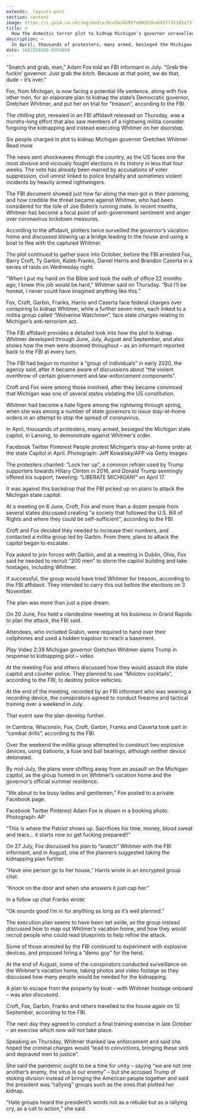 ```yaml
--- 
extends: _layouts.post 
section: content 
image: https://i.guim.co.uk/img/media/0ca9626b92fe003d3be6937735185a73f7b68822/0_0_1824_1094/master/1824.jpg?width=1200&height=630&quality=85&auto=format&fit=crop&overlay-align=bottom%2Cleft&overlay-width=100p&overlay-base64=L2ltZy9zdGF0aWMvb3ZlcmxheXMvdGctZGVmYXVsdC5wbmc&enable=upscale&s=79778b68c0da6f55b10b4240a03d1d62 
title: > 
  How the domestic terror plot to kidnap Michigan's governor unravelled 
description: > 
  In April, thousands of protesters, many armed, besieged the Michigan state capitol, in Lansing, to demonstrate against Whitmer’s order.It was against this backdrop that the FBI picked up on plans to attack the Michigan state capitol.In Cambria, Wisconsin, Fox, Croft, Garbin, Franks and Caserta took part in “combat drills”, according to the FBI.!”On 27 July, Fox discussed his plan to “snatch” Whitmer with the FBI informant, and in August, one of the planners suggested taking the kidnapping plan further.Croft, Fox, Garbin, Franks and others travelled to the house again on 12 September, according to the FBI. 
date: 1602258160.0355856 
--- 
```

“Snatch and grab, man,” Adam Fox told an FBI informant in July. “Grab the fuckin’ governor. Just grab the bitch. Because at that point, we do that, dude – it’s over.”

Fox, from Michigan, is now facing a potential life sentence, along with five other men, for an elaborate plan to kidnap the state’s Democratic governor, Gretchen Whitmer, and put her on trial for “treason”, according to the FBI.

The chilling plot, revealed in an FBI affidavit released on Thursday, was a months-long effort that also saw members of a rightwing militia consider forgoing the kidnapping and instead executing Whitmer on her doorstep.

Six people charged in plot to kidnap Michigan governor Gretchen Whitmer Read more

The news sent shockwaves through the country, as the US faces one the most divisive and viciously fought elections in its history in less that four weeks. The vote has already been marred by accusations of voter suppression, civil unrest linked to police brutality and sometimes violent incidents by heavily armed rightwingers.

The FBI document showed just how far along the men got in their planning, and how credible the threat became against Whitmer, who had been considered for the role of Joe Biden’s running mate. In recent months, Whitmer has become a focal point of anti-government sentiment and anger over coronavirus lockdown measures.

According to the affidavit, plotters twice surveilled the governor’s vacation home and discussed blowing up a bridge leading to the house and using a boat to flee with the captured Whitmer.

The plot continued to gather pace into October, before the FBI arrested Fox, Barry Croft, Ty Garbin, Kaleb Franks, Daniel Harris and Brandon Caserta in a series of raids on Wednesday night.

“When I put my hand on the Bible and took the oath of office 22 months ago, I knew this job would be hard,” Whitmer said on Thursday. “But I’ll be honest, I never could have imagined anything like this.”

Fox, Croft, Garbin, Franks, Harris and Caserta face federal charges over conspiring to kidnap Whitmer, while a further seven men, each linked to a militia group called “Wolverine Watchmen”, face state charges relating to Michigan’s anti-terrorism act.

The FBI affidavit provides a detailed look into how the plot to kidnap Whitmer developed through June, July, August and September, and also shows how the men were doomed throughout – as an informant reported back to the FBI at every turn.

The FBI had begun to monitor a “group of individuals” in early 2020, the agency said, after it became aware of discussions about “the violent overthrow of certain government and law-enforcement components”.

Croft and Fox were among those involved, after they became convinced that Michigan was one of several states violating the US constitution.

Whitmer had become a hate figure among the rightwing through spring, when she was among a number of state governors to issue stay-at-home orders in an attempt to stop the spread of coronavirus.

In April, thousands of protesters, many armed, besieged the Michigan state capitol, in Lansing, to demonstrate against Whitmer’s order.

Facebook Twitter Pinterest People protest Michigan’s stay-at-home order at the state Capitol in April. Photograph: Jeff Kowalsky/AFP via Getty Images

The protesters chanted: “Lock her up”, a common refrain used by Trump supporters towards Hillary Clinton in 2016, and Donald Trump seemingly offered his support, tweeting: “LIBERATE MICHIGAN!” on April 17.

It was against this backdrop that the FBI picked up on plans to attack the Michigan state capitol.

At a meeting on 6 June, Croft, Fox and more than a dozen people from several states discussed creating “a society that followed the U.S. Bill of Rights and where they could be self-sufficient”, according to the FBI.

Croft and Fox decided they needed to increase their numbers, and contacted a militia group led by Garbin. From there, plans to attack the capitol began to escalate.

Fox asked to join forces with Garbin, and at a meeting in Dublin, Ohio, Fox said he needed to recruit “200 men” to storm the capitol building and take hostages, including Whitmer.

If successful, the group would have tried Whitmer for treason, according to the FBI affidavit. They intended to carry this out before the elections on 3 November.

The plan was more than just a pipe dream.

On 20 June, Fox held a clandestine meeting at his business in Grand Rapids to plan the attack, the FBI said.

Attendees, who included Grabin, were required to hand over their cellphones and used a hidden trapdoor to reach a basement.

Play Video 2:39 Michigan governor Gretchen Whitmer slams Trump in response to kidnapping plot – video

At the meeting Fox and others discussed how they would assault the state capitol and counter police. They planned to use “Molotov cocktails”, according to the FBI, to destroy police vehicles.

At the end of the meeting, recorded by an FBI informant who was wearing a recording device, the conspirators agreed to conduct firearms and tactical training over a weekend in July.

That event saw the plan develop further.

In Cambria, Wisconsin, Fox, Croft, Garbin, Franks and Caserta took part in “combat drills”, according to the FBI.

Over the weekend the militia group attempted to construct two explosive devices, using balloons, a fuse and ball bearings, although neither device detonated.

By mid-July, the plans were shifting away from an assault on the Michigan capitol, as the group homed in on Whitmer’s vacation home and the governor’s official summer residence.

“We about to be busy ladies and gentlemen,” Fox posted to a private Facebook page.

Facebook Twitter Pinterest Adam Fox is shown in a booking photo. Photograph: AP

“This is where the Patriot shows up. Sacrifices his time, money, blood sweat and tears… it starts now so get fucking prepared!!”

On 27 July, Fox discussed his plan to “snatch” Whitmer with the FBI informant, and in August, one of the planners suggested taking the kidnapping plan further.

“Have one person go to her house,” Harris wrote in an encrypted group chat.

“Knock on the door and when she answers it just cap her.”

In a follow up chat Franks wrote:

“Ok sounds good I’m in for anything as long as it’s well planned.”

The execution plan seems to have been set aside, as the group instead discussed how to map out Whitmer’s vacation home, and how they would recruit people who could read blueprints to help refine the attack.

Some of those arrested by the FBI continued to experiment with explosive devices, and proposed hiring a “demo guy” for the heist.

At the end of August, some of the conspirators conducted surveillance on the Whitmer’s vacation home, taking photos and video footage as they discussed how many people would be needed for the kidnapping.

A plan to escape from the property by boat – with Whitmer hostage onboard – was also discussed.

Croft, Fox, Garbin, Franks and others travelled to the house again on 12 September, according to the FBI.

The next day they agreed to conduct a final training exercise in late October – an exercise which now will not take place.

Speaking on Thursday, Whitmer thanked law enforcement and said she hoped the criminal charges would “lead to convictions, bringing these sick and depraved men to justice”.

She said the pandemic ought to be a time for unity – saying “we are not one another’s enemy, the virus is our enemy” – but she accused Trump of stoking division instead of bringing the American people together and said the president was “rallying” groups such as the ones that plotted her kidnap.

“Hate groups heard the president’s words not as a rebuke but as a rallying cry, as a call to action,” she said.